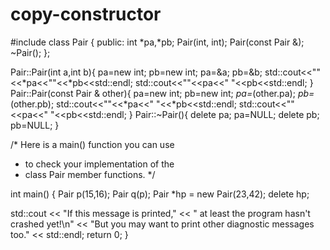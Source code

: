 # copy-constructor

#include<iostream>
 class Pair {
    public:
    int *pa,*pb;
    Pair(int, int);
    Pair(const Pair &);
   ~Pair();
  };
 
 Pair::Pair(int a,int b){
  pa=new int;
  pb=new int;
   pa=&a;
   pb=&b;
   std::cout<<""<<*pa<<""<<*pb<<std::endl;
   std::cout<<""<<pa<<" "<<pb<<std::endl;
 }
 Pair::Pair(const Pair & other){
     pa=new int;
     pb=new int;
     *pa=*(other.pa);
     *pb=*(other.pb);
   std::cout<<""<<*pa<<" "<<*pb<<std::endl;
   std::cout<<""<<pa<<" "<<pb<<std::endl;
 }
 Pair::~Pair(){
    delete pa;
    pa=NULL;
    delete pb;
    pb=NULL;
 }
 
 /* Here is a main() function you can use
  * to check your implementation of the
  * class Pair member functions.
  */

int main() {
  Pair p(15,16);
  Pair q(p);
  Pair *hp = new Pair(23,42);
  delete hp;
  
  std::cout << "If this message is printed,"
    << " at least the program hasn't crashed yet!\n"
    << "But you may want to print other diagnostic messages too." << std::endl;
  return 0;
}
